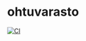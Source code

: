 # ohtuvarasto

[![CI](https://github.com/macabre-cs/ohtuvarasto/actions/workflows/main.yml/badge.svg)](https://github.com/macabre-cs/ohtuvarasto/actions/workflows/main.yml)
